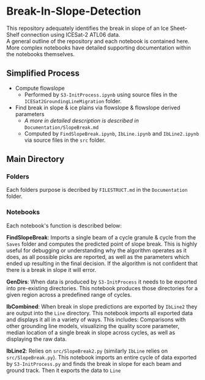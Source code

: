 # Break-In-Slope-Detection

This repository adequately identifies the break in slope of an Ice Sheet-Shelf connection using ICESat-2 ATL06 data. <br>
A general outline of the repository and each notebook is contained here. More complex notebooks have detailed supporting documentation within the notebooks themselves.

## Simplified Process
* Compute flowslope
  * Performed by `S3-InitProcess.ipynb` using source files in the `ICESat2GroundingLineMigration` folder.
* Find break in slope & ice plains via flowslope & flowslope derived parameters
  * *A more in detailed description is described in* `Documentation/SlopeBreak.md`
  * Computed by `FindSlopeBreak.ipynb`, `IbLine.ipynb` and `IbLine2.ipynb` via source files in the `src` folder.

## Main Directory
### Folders
Each folders purpose is decribed by `FILESTRUCT.md` in the `Documentation` folder.

### Notebooks
Each notebook's function is described below:

**FindSlopeBreak**: Imports a single beam of a cycle granule & cycle from the `Saves` folder and computes the predicted point of slope break. This is highly useful for debugging or understanding why the algorithm operates as it does, as all possible picks are reported, as well as the parameters which ended up resulting in the final decision. If the algorithm is not confident that there is a break in slope it will error.

**GenDirs**: When data is produced by `S3-InitProcess` it needs to be exported into pre-existing directories. This notebook produces those directories for a given region across a predefined range of cycles.

**IbCombined**: When break in slope predictions are exported by `IbLine2` they are output into the `Line` directory. This notebook imports all exported data and displays it all in a variety of ways. This includes: Comparisons with other grounding line models, visualizing the quality score parameter, median location of a single break in slope across cycles, as well as displaying the raw data.

**IbLine2**: Relies on `src/SlopeBreak2.py` (similarly `IbLine` relies on `src/SlopeBreak.py`). This notebook imports an entire cycle of data exported by `S3-InitProcess.py` and finds the break in slope for each beam and ground track. Then it exports the data to `Line`


